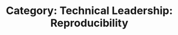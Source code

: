 ---
layout: category
title: 'Category: Technical Leadership: Reproducibility'
tag: technical_leadership,reproducibility
---